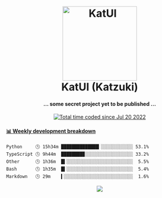 <h1 align="center">
  <img src="https://kokecacao.me/static/img/katzuki.png" alt="KatUI" width="200">
  <br>KatUI (Katzuki)<br>
</h1>

<h4 align="center">... some secret project yet to be published ...</h4>

<p align="center">
  <a href="https://wakatime.com/@5d39136d-911d-4ceb-9dae-178d9dbef0cd"><img src="https://wakatime.com/badge/user/5d39136d-911d-4ceb-9dae-178d9dbef0cd.svg" alt="Total time coded since Jul 20 2022" /></a>
</p>

<!-- waka-box start -->
#### <a href="https://gist.github.com/5db7183a9e07f1193716cb2b94e5d0e1" target="_blank">📊 Weekly development breakdown</a>
```text
Python     🕓 15h34m ██████████████▎░░░░░░░░░░░░ 53.1%
TypeScript 🕓 9h44m  ████████▉░░░░░░░░░░░░░░░░░░ 33.2%
Other      🕓 1h36m  █▍░░░░░░░░░░░░░░░░░░░░░░░░░  5.5%
Bash       🕓 1h35m  █▍░░░░░░░░░░░░░░░░░░░░░░░░░  5.4%
Markdown   🕓 29m    ▍░░░░░░░░░░░░░░░░░░░░░░░░░░  1.6%
```
<!-- Powered by https://github.com/YouEclipse/waka-box-go . -->
<!-- waka-box end -->

<p align="center">
  <img src="https://count.getloli.com/get/@:koke_cacao?theme=rule34">
</p>
